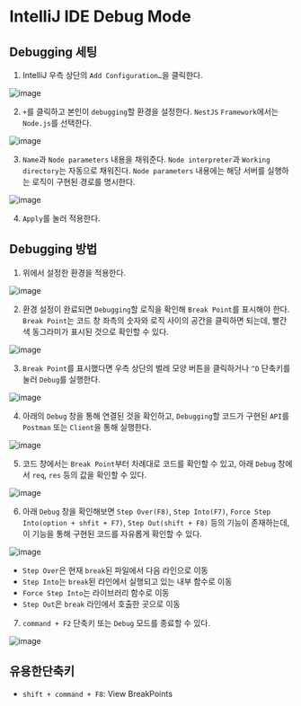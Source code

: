 # IntelliJ IDE Debug Mode

## Debugging 세팅

1. IntelliJ 우측 상단의 `Add Configuration…`을 클릭한다.

![image](https://user-images.githubusercontent.com/80724255/176466933-f03bbd90-f953-4249-b106-e45c2d5d6814.png)

2. `+`를 클릭하고 본인이 `debugging`할 환경을 설정한다. `NestJS` `Framework`에서는 `Node.js`를 선택한다. 

![image](https://user-images.githubusercontent.com/80724255/176467048-0c755c3f-db39-49a5-bfe2-a2d0a248d9e1.png)

3. `Name`과 `Node parameters` 내용을 채워준다. `Node interpreter`과 `Working directory`는 자동으로 채워진다. `Node parameters` 내용에는 해당 서버를 실행하는 로직이 구현된 경로를 명시한다.

![image](https://user-images.githubusercontent.com/80724255/176467113-0e462ab7-a364-476e-8200-5acde89ebbcb.png)

4. `Apply`를 눌러 적용한다. 

## Debugging 방법

1. 위에서 설정한 환경을 적용한다.

![image](https://user-images.githubusercontent.com/80724255/176467182-b1f212c1-b8c1-4d05-a3e4-22014e0abde3.png) 

2. 환경 설정이 완료되면 `Debugging`할 로직을 확인해 `Break Point`를 표시해야 한다. `Break Point`는 코드 창 좌측의 숫자와 로직 사이의 공간을 클릭하면 되는데, 빨간색 동그라미가 표시된 것으로 확인할 수 있다.

![image](https://user-images.githubusercontent.com/80724255/176467211-5aff4016-4772-497b-9b64-c45a59c51ec3.png)

3. `Break Point`를 표시했다면  우측 상단의 벌레 모양 버튼을 클릭하거나 `^D` 단축키를 눌러 `Debug`를 실행한다.

![image](https://user-images.githubusercontent.com/80724255/176467245-eb1eb7e4-68fb-4bf2-8925-433134bbb6ce.png)

4. 아래의 `Debug` 창을 통해 연결된 것을 확인하고, `Debugging`할 코드가 구현된 `API`를`Postman` 또는 `Client`을 통해 실행한다.

![image](https://user-images.githubusercontent.com/80724255/176467287-4f671351-3a1b-433d-942b-b1d13e8be549.png)

5. 코드 창에서는 `Break Point`부터 차례대로 코드를 확인할 수 있고, 아래 `Debug` 창에서 `req`, `res` 등의 값을 확인할 수 있다.

![image](https://user-images.githubusercontent.com/80724255/176467352-f4420a62-2e7a-4516-95d1-490203a87e10.png)

6. 아래 `Debug` 창을 확인해보면 `Step Over(F8)`, `Step Into(F7)`, `Force Step Into(option + shfit + F7)`, `Step Out(shift + F8)` 등의 기능이 존재하는데, 이 기능을 통해 구현된 코드를 자유롭게 확인할 수 있다. 

![image](https://user-images.githubusercontent.com/80724255/176467379-d6db2600-cd16-461b-80ba-093acb48c750.png)

- `Step Over`은 현재 `break`된 파일에서 다음 라인으로 이동
- `Step Into`는 `break`된 라인에서 실행되고 있는 내부 함수로 이동
- `Force Step Into`는 라이브러리 함수로 이동
- `Step Out`은 `break` 라인에서 호출한 곳으로 이동

7. `command + F2` 단축키 또는  `Debug` 모드를 종료할 수 있다.

![image](https://user-images.githubusercontent.com/80724255/176467467-ebd57e17-e3c0-441e-ae2a-8f1e6bfa8bdf.png)

## 유용한단축키

- `shift + command + F8`: View BreakPoints
